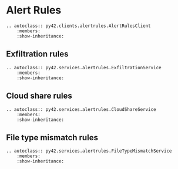 # Alert Rules

```eval_rst
.. autoclass:: py42.clients.alertrules.AlertRulesClient
    :members:
    :show-inheritance:
```

## Exfiltration rules

```eval_rst
.. autoclass:: py42.services.alertrules.ExfiltrationService
    :members:
    :show-inheritance:
```

## Cloud share rules

```eval_rst
.. autoclass:: py42.services.alertrules.CloudShareService
    :members:
    :show-inheritance:
```

## File type mismatch rules

```eval_rst
.. autoclass:: py42.services.alertrules.FileTypeMismatchService
    :members:
    :show-inheritance:
```
